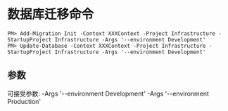 ﻿# 数据库迁移命令
    PM> Add-Migration Init -Context XXXContext -Project Infrastructure -StartupProject Infrastructure -Args '--environment Development'
    PM> Update-Database -Context XXXContext -Project Infrastructure -StartupProject Infrastructure -Args '--environment Development'

## 参数
可接受参数:
    -Args '--environment Development'
    -Args '--environment Production'